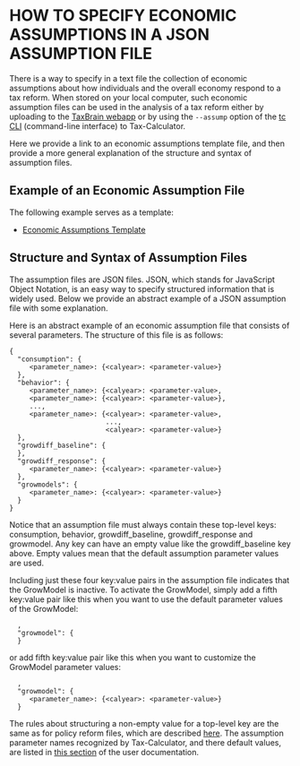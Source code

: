 # HOW TO SPECIFY ECONOMIC ASSUMPTIONS IN A JSON ASSUMPTION FILE

There is a way to specify in a text file the collection of economic
assumptions about how individuals and the overall economy respond to a
tax reform.  When stored on your local computer, such economic
assumption files can be used in the analysis of a tax reform
either by uploading to the [TaxBrain
webapp](http://www.ospc.org/taxbrain/file/) or by using the `--assump`
option of the [tc
CLI](http://open-source-economics.github.io/Tax-Calculator/index.html#cli)
(command-line interface) to Tax-Calculator.

Here we provide a link to an economic assumptions template file, and
then provide a more general explanation of the structure and syntax of
assumption files.

## Example of an Economic Assumption File

The following example serves as a template:

- [Economic Assumptions Template](economic_assumptions_template.json)

## Structure and Syntax of Assumption Files

The assumption files are JSON files.  JSON, which stands for
JavaScript Object Notation, is an easy way to specify structured
information that is widely used.  Below we provide an abstract example
of a JSON assumption file with some explanation.

Here is an abstract example of an economic assumption file that
consists of several parameters.  The structure of this file is as
follows:

```
{
  "consumption": {
     <parameter_name>: {<calyear>: <parameter-value>}
  },
  "behavior": {
     <parameter_name>: {<calyear>: <parameter-value>,
     <parameter_name>: {<calyear>: <parameter-value>},
     ...,
     <parameter_name>: {<calyear>: <parameter-value>,
                        ...,
                        <calyear>: <parameter-value>}
  },
  "growdiff_baseline": {
  },
  "growdiff_response": {
     <parameter_name>: {<calyear>: <parameter-value>}
  },
  "growmodels": {
     <parameter_name>: {<calyear>: <parameter-value>}
  }
}
```

Notice that an assumption file must always contain these top-level keys:
consumption, behavior, growdiff_baseline, growdiff_response and growmodel.
Any key can have an empty value like the growdiff_baseline key above.
Empty values mean that the default assumption parameter values are
used.

Including just these four key:value pairs in the assumption file indicates
that the GrowModel is inactive.  To activate the GrowModel, simply add a
fifth key:value pair like this when you want to use the default parameter
values of the GrowModel:
```
  ,
  "growmodel": {
  } 
```
or add fifth key:value pair like this when you want to customize the
GrowModel parameter values:
```
  ,
  "growmodel": {
     <parameter_name>: {<calyear>: <parameter-value>}
  } 
```

The rules about structuring a non-empty value for a top-level key are
the same as for policy reform files, which are described
[here](../reforms/REFORMS.md).  The assumption parameter names
recognized by Tax-Calculator, and there default values, are listed in
[this
section](http://open-source-economics.github.io/Tax-Calculator/index.html#params)
of the user documentation.
